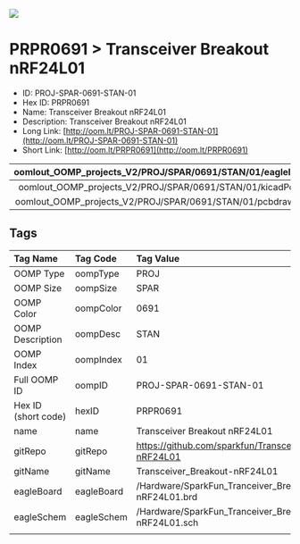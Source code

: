 


  
![][im]
# PRPR0691 > Transceiver Breakout nRF24L01

- ID: PROJ-SPAR-0691-STAN-01
- Hex ID: PRPR0691
- Name: Transceiver Breakout nRF24L01
- Description: Transceiver Breakout nRF24L01
- Long Link: [http://oom.lt/PROJ-SPAR-0691-STAN-01](http://oom.lt/PROJ-SPAR-0691-STAN-01)
- Short Link: [http://oom.lt/PRPR0691](http://oom.lt/PRPR0691)
  

|oomlout_OOMP_projects_V2/PROJ/SPAR/0691/STAN/01/eagleImage.png|oomlout_OOMP_projects_V2/PROJ/SPAR/0691/STAN/01/eagleSchemImage.png|oomlout_OOMP_projects_V2/PROJ/SPAR/0691/STAN/01/kicadPcb3dFront.png|oomlout_OOMP_projects_V2/PROJ/SPAR/0691/STAN/01/kicadPcb3dBack.png|
| :---: | :---: | :---: | :---: |
|oomlout_OOMP_projects_V2/PROJ/SPAR/0691/STAN/01/kicadPcb3d.png|oomlout_OOMP_projects_V2/PROJ/SPAR/0691/STAN/01/bomBack.png|oomlout_OOMP_projects_V2/PROJ/SPAR/0691/STAN/01/bomFront.png|oomlout_OOMP_projects_V2/PROJ/SPAR/0691/STAN/01/pcbdraw.svg|
|oomlout_OOMP_projects_V2/PROJ/SPAR/0691/STAN/01/pcbdrawBack.svg||||

## Tags
  

|Tag Name|Tag Code|Tag Value|
| :--- | :--- | :--- |
|OOMP Type|oompType|PROJ|
|OOMP Size|oompSize|SPAR|
|OOMP Color|oompColor|0691|
|OOMP Description|oompDesc|STAN|
|OOMP Index|oompIndex|01|
|Full OOMP ID|oompID|PROJ-SPAR-0691-STAN-01|
|Hex ID (short code)|hexID|PRPR0691|
|name|name|Transceiver Breakout nRF24L01|
|gitRepo|gitRepo|https://github.com/sparkfun/Transceiver_Breakout-nRF24L01|
|gitName|gitName|Transceiver_Breakout-nRF24L01|
|eagleBoard|eagleBoard|/Hardware/SparkFun_Tranceiver_Breakout-nRF24L01.brd|
|eagleSchem|eagleSchem|/Hardware/SparkFun_Tranceiver_Breakout-nRF24L01.sch|
||||



[im]: PROJ/SPAR/0691/STAN/01/kicadPcb3d_450.png
